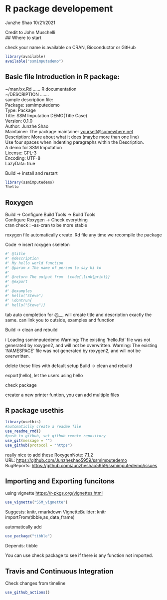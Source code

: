 R package developement
================
Junzhe Shao
10/21/2021

Credit to John Muschelli  
\#\# Where to start

check your name is available on CRAN, Bioconductor or GitHub

``` r
library(available)
available("ssmimputedemo")
```

## Basic file Introduction in R package:

\~/man/xx.Rd …… R documentation  
\~/DESCRIPTION …….  
sample description file:  
Package: ssmimputedemo  
Type: Package  
Title: SSM Imputation DEMO(Title Case)  
Version: 0.1.0  
Author: Junzhe Shao  
Maintainer: The package maintainer <yourself@somewhere.net>  
Description: More about what it does (maybe more than one line)  
Use four spaces when indenting paragraphs within the Description.  
A demo for SSM Imputation  
License: GPL-3  
Encoding: UTF-8  
LazyData: true

Build -&gt; install and restart

``` r
library(ssmimputedemo)
?hello
```

## Roxygen

Build -&gt; Configure Build Tools -&gt; Build Tools  
Configure Roxygen -&gt; Check everything  
cran check : –as-cran to be more stable

roxygen file automatically create .Rd file any time we recompile the
package

Code -&gt;insert roxygen skeleton

``` r
#' @title 
#' @description 
#' My hello world function
#' @param x The name of person to say hi to
#'
#' @return The output from  \code{\link{print}}    
#' @export
#'
#' @examples
#' hello("Steve")
#' \dontrun{
#' hello("Steve")}
```

tab auto completion for @\_\_, will create title and description exactly
the same. can link you to outside, examples and function

Build -&gt; clean and rebuild

ℹ Loading ssmimputedemo Warning: The existing ‘hello.Rd’ file was not
generated by roxygen2, and will not be overwritten. Warning: The
existing ‘NAMESPACE’ file was not generated by roxygen2, and will not be
overwritten.

delete these files with default setup Build -&gt; clean and rebuild

export(hello), let the users using hello

check package

creater a new printer funtion, you can add multiple files

## R package usethis

``` r
library(usethis)
#automaticlly create a readme file
use_readme_rmd()
#push to github, set github remote repository
use_git(message = "")
use_github(protocol = "https")
```

really nice to add these RoxygenNote: 7.1.2  
URL: <https://github.com/Junzheshao5959/ssmimputedemo>  
BugReports: <https://github.com/Junzheshao5959/ssmimputedemo/issues>

## Importing and Exporting funcitons

using vignette <https://r-pkgs.org/vignettes.html>

``` r
use_vignette("SSM_vignette")
```

Suggests: knitr, rmarkdown VignetteBuilder: knitr
importFrom(tibble,as\_data\_frame)

automatically add

``` r
use_package("tibble")
```

Depends: tibble

You can use check package to see if there is any function not imported.

## Travis and Continuous Integration

Check changes from timeline

``` r
use_github_actions()
```
